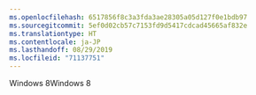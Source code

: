 ```yaml
---
ms.openlocfilehash: 6517856f8c3a3fda3ae28305a05d127f0e1bdb97
ms.sourcegitcommit: 5ef0d02cb57c7153fd9d5417cdcad45665af832e
ms.translationtype: HT
ms.contentlocale: ja-JP
ms.lasthandoff: 08/29/2019
ms.locfileid: "71137751"
---
```

<span data-ttu-id="839d8-101">Windows 8</span><span class="sxs-lookup"><span data-stu-id="839d8-101">Windows 8</span></span>